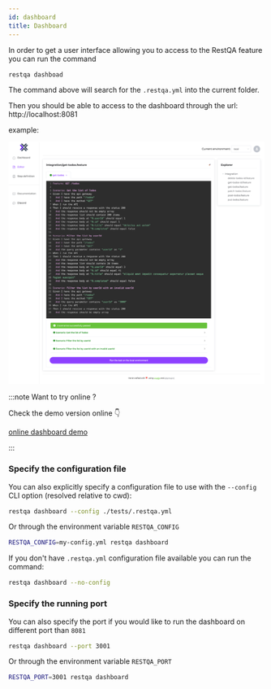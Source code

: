 ```yaml
---
id: dashboard
title: Dashboard
---
```


In order to get a user interface allowing you to access to the RestQA feature you can run the command

```bash
restqa dashboad
```

The command above will search for the `.restqa.yml` into the current folder.

Then you should be able to access to the dashboard through the url: http://localhost:8081

example:

![screenshot dashboard](../assets/screenshot-dashboard.png)

:::note Want to try online ?

Check the demo version online 👇

[online dashboard demo](https://dashboard.restqa.io)

:::


### Specify the configuration file

You can also explicitly specify a configuration file to use with the `--config` CLI option (resolved relative to cwd):

```bash
restqa dashboard --config ./tests/.restqa.yml
```

Or through the environment variable `RESTQA_CONFIG`

```bash
RESTQA_CONFIG=my-config.yml restqa dashboard
```

If you don't have `.restqa.yml` configuration file available you can run the command:

```bash
restqa dashboard --no-config
```


### Specify the running port

You can also specify the port if you would like to run the dashboard on different port than `8081`

```bash
restqa dashboard --port 3001
```

Or through the environment variable `RESTQA_PORT`

```bash
RESTQA_PORT=3001 restqa dashboard
```


